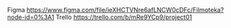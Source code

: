 Figma https://www.figma.com/file/ieXHCTVNre6afLNCW0cDFc/Filmoteka?node-id=0%3A1
Trello https://trello.com/b/mRe9YCp9/project01
